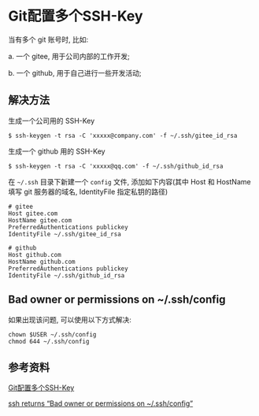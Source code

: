 # Git配置多个SSH-Key

当有多个  git  账号时, 比如:

a. 一个 gitee, 用于公司内部的工作开发;

b. 一个 github, 用于自己进行一些开发活动;

## 解决方法

生成一个公司用的 SSH-Key

```shell
$ ssh-keygen -t rsa -C 'xxxxx@company.com' -f ~/.ssh/gitee_id_rsa
```

生成一个 github 用的 SSH-Key

```shell
$ ssh-keygen -t rsa -C 'xxxxx@qq.com' -f ~/.ssh/github_id_rsa
```

在 `~/.ssh` 目录下新建一个 `config` 文件, 添加如下内容(其中 Host 和 HostName 填写 git 服务器的域名, IdentityFile 指定私钥的路径)

```
# gitee
Host gitee.com
HostName gitee.com
PreferredAuthentications publickey
IdentityFile ~/.ssh/gitee_id_rsa

# github
Host github.com
HostName github.com
PreferredAuthentications publickey
IdentityFile ~/.ssh/github_id_rsa
```

## Bad owner or permissions on ~/.ssh/config

如果出现该问题, 可以使用以下方式解决:

```shell
chown $USER ~/.ssh/config
chmod 644 ~/.ssh/config
```

## 参考资料

[Git配置多个SSH-Key](https://gitee.com/help/articles/4229#article-header0)

[ssh returns “Bad owner or permissions on ~/.ssh/config”](https://serverfault.com/questions/253313/ssh-returns-bad-owner-or-permissions-on-ssh-config)


